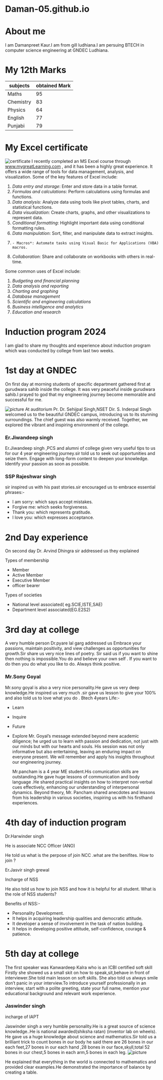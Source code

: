 # Daman-05.github.io

# About me


I am Damanpreet Kaur.I am from gill ludhiana.I am persuing BTECH in computer science engineering at GNDEC Ludhiana.

# My 12th Marks 

|subjects| obtained Mark|
|----------|----------|
|Maths| 95|
|Chemistry| 83|
Physics| 64|
|English| 77|
|Punjabi| 79|

# My Excel certificate 
![certificate](IMG_20240722_201933.jpg)
I recently completed an MS Excel course through www.mygreatLearning.com , and it has been a highly great experience. It offers a wide range of tools for data management, analysis, and visualization. Some of the key features of Excel include:

1. _Data entry and storage_: Enter and store data in a table format.
2. _Formulas and calculations_: Perform calculations using formulas and functions.
3. _Data analysis_: Analyze data using tools like pivot tables, charts, and statistical functions.
4. _Data visualization_: Create charts, graphs, and other visualizations to represent data.
5. _Conditional formatting_: Highlight important data using conditional formatting rules.
6. _Data manipulation_: Sort, filter, and manipulate data to extract insights.
7.     - Macros*: Automate tasks using Visual Basic for Applications (VBA) macros.
8. _Collaboration_: Share and collaborate on workbooks with others in real-time.

Some common uses of Excel include:

1. _Budgeting and financial planning_
2. _Data analysis and reporting_
3. _Charting and graphing_
4. _Database management_
5. _Scientific and engineering calculations_
6. _Business intelligence and analytics_
7. _Education and research_

# Induction program 2024

I am glad to share my thoughts and experience about induction program which was conducted by  college from last two weeks.

# 1st day at GNDEC 

On first day at morning students of specific department gathered first at gurudwara sahib inside the college. It was very peaceful inside gurudwara sahib.I prayed to god that my engineering journey become memorable and successful for me.

![picture](IMG-20240726-WA0014.jpg)
At auditorium Pr. Dr. Sehijpal Singh,NSET Dir. S. Inderpal Singh  welcomed us to the beautiful GNDEC campus, introducing us to its stunning surroundings. The chief guest was also warmly received. Together, we explored the vibrant and inspiring environment of the college.

### Er.Jiwandeep singh

Er.Jiwandeep singh ,PCS and alumni of college given very useful tips to us for our 4 year engineering journey.sir told us to seek out opportunities and seize them. Engage with long-form content to deepen your knowledge. Identify your passion as soon as possible.

### SSP Rajeshwar singh 

sir inspired us with his past stories.sir encouraged us to embrace essential phrases:-
- I am sorry: which says accept mistakes.
- Forgive me: which seeks forgiveness.
- Thank you: which represents gratitude.
- I love you: which expresses acceptance.

# 2nd  Day experience 

On second day Dr. Arvind Dhingra sir addressed us they explained

Types of membership

- Member 
- Active Member
- Executive Member
- officer bearer

  
Types of societies

- National level associated( eg.SCIE,ISTE,SAE)
- Department level associated(EG.E2S2)

# 3rd day at college 

A very humble person Dr.pyare lal garg addressed us Embrace your passions, maintain positivity, and view challenges as opportunities for growth.Sir share us very nice lines of poetry. Sir said us if you want to shine then nothing is impossible.You do and believe your own self . If you want to do then you do what you like to do. Always think positive.
### Mr.Sony Goyal 
Mr.sony goyal is also a very nice personality.He gave us very deep knowledge.He inspired us very much .sir gave us lesson to give your 100% and also told us to love what you do .
 Btech 4years Life:-
- Learn
- Inquire
- Future
- Explore
Mr. Goyal’s message extended beyond mere academic diligence; he urged us to learn with passion and dedication, not just with our minds but with our hearts and souls. His session was not only informative but also entertaining, leaving an enduring impact on everyone present. We will remember and apply his insights throughout our engineering journey.


  Mr.pancham is a 4 year ME student.His comunication skills are outstanding.He gave huge lessons of communication and body language .He shared practical insights on how to interpret non-verbal cues effectively, enhancing our understanding of interpersonal dynamics. Beyond theory, Mr. Pancham shared anecdotes and lessons from his leadership in various societies, inspiring us with his firsthand experiences. 
  
# 4th day of induction program 

Dr.Harwinder singh

He is associate NCC Officer (ANO)

He told us what is the perpose of join NCC .what are the benifites. How to join ?

Er.Jasvir singh grewal

Incharge of NSS

He also told us how to join NSS and how it is helpful for all student. What is the role of NSS students?

Benefits of NSS:-


- Personality Development.
- It helps in acquiring leadership qualities and democratic attitude.
- It developer a sense of involvement in the task of nation building.
- It helps in developing positive attitude, self-confidence, courage & patience.

# 5th day at college 

The first speaker was Kanwardeep Kalra who is an ICBI certified soft skill Firstly she showed us a small skit on how to speak,sit,behave in front of interviewer.She told main lesson on soft skills. She also told  us always smile don’t panic in your interview.To introduce yourself professionally in an interview, start with a polite greeting, state your full name, mention your educational background and relevant work experience.

### Jaswinder singh 
incharge of IAPT

Jaswinder singh a very humble personality.He is a great source of science knowledge..He is national awarded(shiksha ratan) (inventor lab on wheels). He gave us a huge knowledge about science and mathematics.Sir told us a brilliant trick to count bones in our body he said there are 26 bones in our each feet,27 bones in our each hand ,28 bones in our face,skull,total 52 bones in our chest,5 bones in each arm,5 bones in each leg.
![picture](IMG_20240727_203005.jpg)

He explained that everything in the world is connected to mathematics and provided clear examples.He demonstrated the importance of balance by creating a table.

